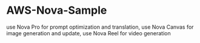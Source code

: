 # AWS-Nova-Sample
use Nova Pro for prompt optimization and translation, use Nova Canvas for image generation and update, use Nova Reel for video generation
